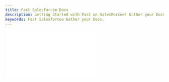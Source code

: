 ```yaml
---
title: Fast Salesforcee Docs
description: Getting Started with Fast on SalesForcee! Gather your Docs.
keywords: Fast Salesforcee Gather your Docs.
---
```


<embed src="/reusables/for-developers/_gather-your-docs.md" />
